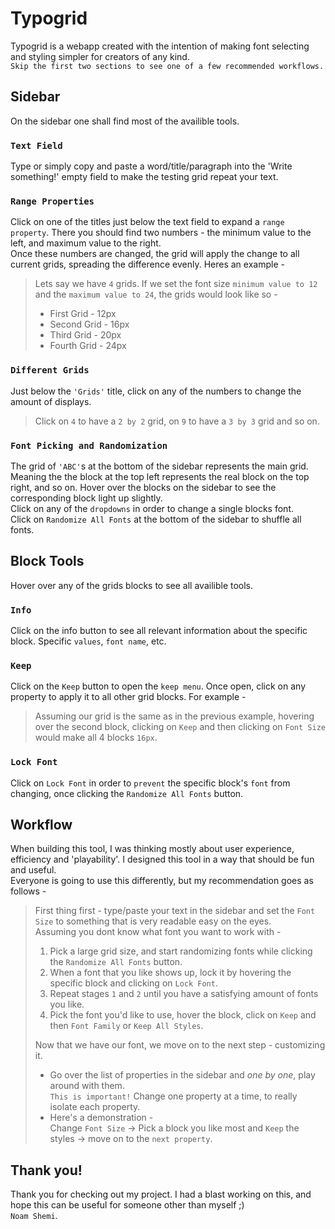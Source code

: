 # Typogrid

Typogrid is a webapp created with the intention of making font selecting and styling simpler for creators of any kind.\
`Skip the first two sections to see one of a few recommended workflows.`

## Sidebar

On the sidebar one shall find most of the availible tools.

### `Text Field`

Type or simply copy and paste a word/title/paragraph into the 'Write something!' empty field to make the testing grid repeat your text. 

### `Range Properties`

Click on one of the titles just below the text field to expand a `range property`. There you should find two numbers - the minimum value to the left, and maximum value to the right.\
Once these numbers are changed, the grid will apply the change to all current grids, spreading the difference evenly. Heres an example -
> Lets say we have `4` grids. If we set the font size `minimum value to 12` and the `maximum value to 24`, the grids would look like so -
> * First Grid - 12px
> * Second Grid - 16px
> * Third Grid - 20px
> * Fourth Grid - 24px

### `Different Grids`

Just below the `'Grids'` title, click on any of the numbers to change the amount of displays. 
> Click on `4` to have a `2 by 2` grid, on `9` to have a `3 by 3` grid and so on.

### `Font Picking and Randomization`

The grid of `'ABC'`s at the bottom of the sidebar represents the main grid. Meaning the the block at the top left represents the real block on the top right, and so on. Hover over the blocks on the sidebar to see the corresponding block light up slightly.\
Click on any of the `dropdowns` in order to change a single blocks font.\
Click on `Randomize All Fonts` at the bottom of the sidebar to shuffle all fonts. 

## Block Tools 

Hover over any of the grids blocks to see all availible tools.

### `Info`
Click on the info button to see all relevant information about the specific block. Specific `values`, `font name`, etc.

### `Keep`
Click on the `Keep` button to open the `keep menu`. Once open, click on any property to apply it to all other grid blocks. For example -
> Assuming our grid is the same as in the previous example, hovering over the second block, clicking on `Keep` and then clicking on `Font Size` would make all 4 blocks `16px`.

### `Lock Font`
Click on `Lock Font` in order to `prevent` the specific block's `font` from changing, once clicking the `Randomize All Fonts` button.

## Workflow

When building this tool, I was thinking mostly about user experience, efficiency and 'playability'. I designed this tool in a way that should be fun and useful.\
Everyone is going to use this differently, but my recommendation goes as follows -
> First thing first - type/paste your text in the sidebar and set the `Font Size` to something that is very readable easy on the eyes.\
> Assuming you dont know what font you want to work with - 
> 1. Pick a large grid size, and start randomizing fonts while clicking the `Randomize All Fonts` button.
> 2. When a font that you like shows up, lock it by hovering the specific block and clicking on `Lock Font`.
> 3. Repeat stages `1` and `2` until you have a satisfying amount of fonts you like.
> 4. Pick the font you'd like to use, hover the block, click on `Keep` and then `Font Family` or `Keep All Styles`.
>
> Now that we have our font, we move on to the next step - customizing it.
> * Go over the list of properties in the sidebar and *one by one*, play around with them.\
> `This is important!` Change one property at a time, to really isolate each property.
> * Here's a demonstration -\
> Change `Font Size` -> Pick a block you like most and `Keep` the styles -> move on to the `next property`.

## Thank you!

Thank you for checking out my project. I had a blast working on this, and hope this can be useful for someone other than myself ;)\
`Noam Shemi`.